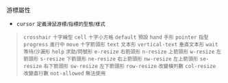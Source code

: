游標屬性
- `cursor` <small>定義滑鼠游標/指標的型態/樣式</small>

>`crosshair` <small>十字線型</small>
>`cell` <small>十字小方格</small>
>`default` <small>預設</small>
>`hand` <small>手形</small>
>`pointer` <small>指型</small>
>`progress` <small>進行中</small>
>`move` <small>十字箭頭形</small>
>`text` <small>文本形</small>
>`vertical-text` <small>垂直文本形</small>
>`wait` <small>等待/沙漏形</small>
>`help` <small>求助/問號形</small>
>`e-resize` <small>右箭頭形</small>
>`n-resize` <small>上箭頭形</small>
>`w-resize` <small>左箭頭形</small>
>`s-resize` <small>下箭頭形</small>
>`ne-resize` <small>右上箭頭形</small>
>`nw-resize` <small>左上箭頭形</small>
>`se-resize` <small>右下箭頭形</small>
>`sw-resize` <small>左下箭頭形</small>
>`row-resize` <small>改變橫列數</small>
>`col-resize` <small>改變直行數</small>
>`not-allowed` <small>無法使用</small>